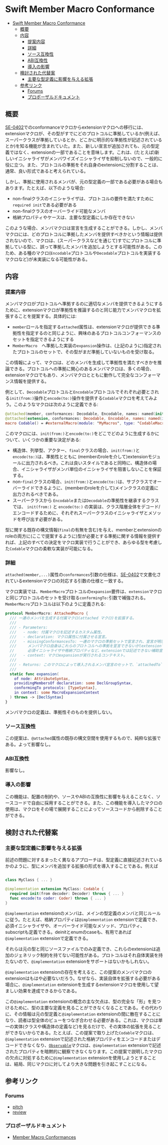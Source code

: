 # Swift Member Macro Conformance

- [Swift Member Macro Conformance](#swift-member-macro-conformance)
  - [概要](#概要)
  - [内容](#内容)
    - [提案内容](#提案内容)
    - [詳細](#詳細)
    - [ソース互換性](#ソース互換性)
    - [ABI互換性](#abi互換性)
    - [導入の影響](#導入の影響)
  - [検討された代替案](#検討された代替案)
    - [主要な型定義に影響を与える拡張](#主要な型定義に影響を与える拡張)
  - [参考リンク](#参考リンク)
    - [Forums](#forums)
    - [プロポーザルドキュメント](#プロポーザルドキュメント)

## 概要

[SE-0402](https://github.com/apple/swift-evolution/blob/main/proposals/0402-extension-macros.md)でのconformanceマクロからextensionマクロへの移行には、extensionマクロが、その型がすでにどのプロトコルに準拠しているか(例えば、スーパークラスが準拠しているとか、どこかに明示的な準拠性が記述されているとか)を知る機能が含まれていた。また、新しい宣言が追加されても、元の型定義ではなく、extensionの一部であることを意味します。これは、(たとえば)新しいイニシャライザがメンバワイズイニシャライザを抑制しないので、一般的に役に立つ。また、プロトコルの準拠をそれ自身のextensionに分割することは、通常、良い形式であると考えられている。

しかし、準拠に使用されるメンバが、元の型定義の一部である必要がある場合もあります。たとえば、以下のような場合:

- non-finalクラスのイニシャライザは、プロトコルの要件を満たすために`required init`である必要がある
- non-finalクラスのオーバーライド可能なメンバ
- 格納プロパティやケースは、主要な型定義にしか存在できない

このような場合、メンバマクロは宣言を生成することができる。しかし、メンバマクロには、どのプロトコルに準拠したメンバを提供すべきかという情報は提供されないので、マクロは、(スーパークラスなどを通じて)すでにプロトコルに準拠している型に、誤って準拠したメンバを追加しようとする可能性がある。このため、ある種のマクロ(`Encodable`プロトコルや`Decodable`プロトコルを実装するマクロなど)が未実装になる可能性がある。


## 内容

### 提案内容

メンバマクロがプロトコルへ準拠するのに適切なメンバを提供できるようにするために、extensionマクロが準拠性を推論するのと同じ能力でメンバマクロを拡張することを提案する。具体的には:

- `member`ロールを指定する`attached`属性は、extensionマクロが提供できる準拠性を指定するのと同じように、興味のあるプロトコルコンフォーマンスのセットを指定できるようにする
- `MemberMacro`　へ準拠した実装の`expansion`操作は、(上記のように)指定されたプロトコルのセットで、その型がまだ準拠していないものを受け取る。
 
この情報によって、マクロは、どのメンバを生成して準拠性を満たすべきかを推論できる。プロトコルへの準拠に関心のあるメンバマクロは、多くの場合、extensionマクロでもあり、メンバマクロとともに動作して完全なコンフォーマンス情報を提供する。

例として、`Decodable`プロトコルと`Encodable`プロトコルでそれぞれ必要とされる`init(from:)`操作と`encode(to:)`操作を提供する`Codable`マクロを考えてみよう。このようなマクロは次のように定義できる:

```swift
@attached(member, conformances: Decodable, Encodable, names: named(init(from:), encode(to:)))
@attached(extension, conformances: Decodable, Encodable, names: named(init(from:), encode(to:)))
macro Codable() = #externalMacro(module: "MyMacros", type: "CodableMacro")
```

このマクロには、`init(from:)`と`encode(to:)`をどこでどのように生成するかについて、いくつかの重要な決定がある:

- 構造体、列挙型、アクター、`final`クラスの場合、`init(from:)`と`encode(to:)`は、準拠性とともに (memberのroleを介して)extensionモジュールに出力されるべき。これは良いスタイルであると同時に、構造体の場合、イニシャライザがメンバ単位のイニシャライザを阻害しないことを保証する。
- non-`final`クラスの場合、`init(from:)`と`encode(to:)`は、サブクラスでオーバーライドできるように、(memberのroleを介して)メインクラスの定義に出力されるべきである。
- スーパークラスから `Encodable`または`Decodable`の準拠性を継承するクラスでは、 `init(from:)` と `encode(to:)` の実装は、クラス階層全体をデコード/エンコードするために、それぞれスーパークラスのイニシャライザとメソッドを呼び出す必要がある。

型に関する既存の構文情報(`final`の有無を含む)を与え、memberとextensionのroleの両方に(ここで提案するように)型が必要とする準拠に関する情報を提供すれば、上記のすべての決定をマクロ実装で行うことができ、あらゆる型を考慮した`Codable`マクロの柔軟な実装が可能になる。

### 詳細

`attached(member,...)`属性の`conformances`引数の仕様は、[SE-0402](https://github.com/apple/swift-evolution/blob/main/proposals/0402-extension-macros.md)で文書化されているextensionマクロの対応する引数の仕様と一致する。

マクロ実装では、`MemberMacro`プロトコルの`expansion`要件は、`extension`マクロと同じプロトコルのセットを受け取る`conformingTo:`引数で補強される。`MemberMacro`プロトコルは以下のように定義される:

```swift
protocol MemberMacro: AttachedMacro {
  /// 一連のメンバを生成する付属マクロ(attached マクロ)を拡張する。
  ///
  /// - Parameters:
  ///   - node: 付属マクロを記述するカスタム属性。
  ///   - declaration: マクロ属性に付属させる宣言。
  ///   - missingConformancesTo: 一連のマクロの準拠セットで宣言され、宣言が明示的に適合しないプロトコルのセット。
  ///     メンバマクロ自身はこれらのプロトコルへの準拠を宣言できないが(extensionマクロだけができる)、
  //      必須イニシャライザや格納プロパティなど、extensionでは記述できない補助宣言を提供できる。
  ///   - context: マクロexpansionが実行されるコンテキスト。
  ///
  /// - Returns: このマクロによって導入されるメンバ宣言のセットで、`attachedTo`宣言の内部に入れ子になる。
  ///
  static func expansion(
    of node: AttributeSyntax,
    providingMembersOf declaration: some DeclGroupSyntax,
    conformingTo protocols: [TypeSyntax],
    in context: some MacroExpansionContext
  ) throws -> [DeclSyntax]
}
```

メンバマクロの定義は、準拠性そのものを提供しない。

### ソース互換性

この提案は、`@attached`属性の既存の構文空間を使用するもので、純粋な拡張である。よって影響なし。

### ABI互換性

影響なし。

### 導入の影響

この機能は、配置の制約や、ソースやABIの互換性に影響を与えることなく、ソースコードで自由に採用することができる。また、この機能を導入したマクロの使用は、マクロをその場で展開することによってソースコードから削除することができる。

## 検討された代替案

### 主要な型定義に影響を与える拡張

前述の問題に対するまったく異なるアプローチは、型定義に直接記述されているかのように、型にメンバを追加する拡張の形式を導入することである。例えば

```swift

class MyClass { ... }

@implementation extension MyClass: Codable {
  required init(from decoder: Decoder) throws { ... }
  func encode(to coder: Coder) throws { ... }
}
```

`@implementation` extensionのメンバは、メインの型定義のメンバと同じルールに従う。たとえば、格納プロパティは`@implementation` extensionで定義でき、必須イニシャライザや、オーバーライド可能なメソッド、プロパティ、subscriptも定義できる。deinitとenumのcaseも、有用であれば`@implementation` extensionで定義できる。

それらは元の型と同じソースファイルでのみ定義でき、これらのextensionは追加のジェネリック制約を持てない可能性がある。プロトコルはそれ自体実装を持たないので、`@implementation` extensionをサポートはないかもしれない。

`@implementation` extensionの存在を考えると、この提案のメンバマクロのextensionはもはや必要ないだろう。なぜなら、実装自体を拡張する必要がある場合に、`@implementation` extensionを生成するextensionマクロを使用して望ましい効果を達成できるからである。

この`@implementation` extensionの概念の主な欠点は、型の完全な「形」を見つけるために、型の主要な定義を見ることができなくなることである。その代わりに、その情報は元の型定義と`@implementation` extensionの間に散在することになり、読者は型全体のビューをつなぎ合わせる必要がある。これは、マクロは単一の実体(クラスや構造体の定義など)を見るだけで、その実体の拡張を見ることができないからである。たとえば、この提案で取り上げた`Codable`マクロは、`@implementation` extensionで記述された格納プロパティをエンコードまたはデコードできなくなり、[`Observable`](https://github.com/apple/swift-evolution/blob/main/proposals/0395-observability.md)マクロは、`@implementation` extensionで記述されたプロパティを暗黙的に観察できなくなります。この提案で説明したマクロの欠点に対処するために`@implementation` extensionを使用しようとすることは、結局、同じマクロに対してより大きな問題を引き起こすことになる。

## 参考リンク

### Forums

- [pitch](https://forums.swift.org/t/pitch-member-macros-that-know-what-conformances-are-missing/66590)
- [review](https://forums.swift.org/t/se-0407-member-macro-conformances/66951)

### プロポーザルドキュメント

- [Member Macro Conformances](https://github.com/apple/swift-evolution/blob/main/proposals/0407-member-macro-conformances.md)